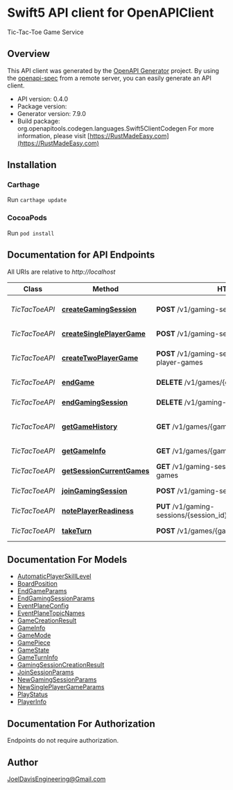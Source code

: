 # Swift5 API client for OpenAPIClient

Tic-Tac-Toe Game Service

## Overview
This API client was generated by the [OpenAPI Generator](https://openapi-generator.tech) project.  By using the [openapi-spec](https://github.com/OAI/OpenAPI-Specification) from a remote server, you can easily generate an API client.

- API version: 0.4.0
- Package version: 
- Generator version: 7.9.0
- Build package: org.openapitools.codegen.languages.Swift5ClientCodegen
For more information, please visit [https://RustMadeEasy.com](https://RustMadeEasy.com)

## Installation

### Carthage

Run `carthage update`

### CocoaPods

Run `pod install`

## Documentation for API Endpoints

All URIs are relative to *http://localhost*

Class | Method | HTTP request | Description
------------ | ------------- | ------------- | -------------
*TicTacToeAPI* | [**createGamingSession**](docs/TicTacToeAPI.md#creategamingsession) | **POST** /v1/gaming-sessions | Creates a new Gaming Session. Returns GamingSessionCreationResult.
*TicTacToeAPI* | [**createSinglePlayerGame**](docs/TicTacToeAPI.md#createsingleplayergame) | **POST** /v1/gaming-sessions/{session_id}/games | Creates a new Game. Returns Game Creation Result.
*TicTacToeAPI* | [**createTwoPlayerGame**](docs/TicTacToeAPI.md#createtwoplayergame) | **POST** /v1/gaming-session/{session_id}/two-player-games | Creates a new Two-Player Game. Returns Game Creation Result.
*TicTacToeAPI* | [**endGame**](docs/TicTacToeAPI.md#endgame) | **DELETE** /v1/games/{game_id} | Closes down the specified Game.
*TicTacToeAPI* | [**endGamingSession**](docs/TicTacToeAPI.md#endgamingsession) | **DELETE** /v1/gaming-sessions/{session_id} | Closes down the specified Gaming Session.
*TicTacToeAPI* | [**getGameHistory**](docs/TicTacToeAPI.md#getgamehistory) | **GET** /v1/games/{game_id}/turns | Retrieves the history of the Game States from the initial move (turn) to the latest
*TicTacToeAPI* | [**getGameInfo**](docs/TicTacToeAPI.md#getgameinfo) | **GET** /v1/games/{game_id} | Retrieves details of the specified Game.
*TicTacToeAPI* | [**getSessionCurrentGames**](docs/TicTacToeAPI.md#getsessioncurrentgames) | **GET** /v1/gaming-sessions/{session_id}/current-games | Retrieves the Games in a Gaming Session.
*TicTacToeAPI* | [**joinGamingSession**](docs/TicTacToeAPI.md#joingamingsession) | **POST** /v1/gaming-sessions/players | Adds a Player to the Gaming Session.
*TicTacToeAPI* | [**notePlayerReadiness**](docs/TicTacToeAPI.md#noteplayerreadiness) | **PUT** /v1/gaming-sessions/{session_id}/players/{player_id}/readiness | Sets a Player as ready to Play.
*TicTacToeAPI* | [**takeTurn**](docs/TicTacToeAPI.md#taketurn) | **POST** /v1/games/{game_id}/turns | Make a Game move (turn) for the specified Player.


## Documentation For Models

 - [AutomaticPlayerSkillLevel](docs/AutomaticPlayerSkillLevel.md)
 - [BoardPosition](docs/BoardPosition.md)
 - [EndGameParams](docs/EndGameParams.md)
 - [EndGamingSessionParams](docs/EndGamingSessionParams.md)
 - [EventPlaneConfig](docs/EventPlaneConfig.md)
 - [EventPlaneTopicNames](docs/EventPlaneTopicNames.md)
 - [GameCreationResult](docs/GameCreationResult.md)
 - [GameInfo](docs/GameInfo.md)
 - [GameMode](docs/GameMode.md)
 - [GamePiece](docs/GamePiece.md)
 - [GameState](docs/GameState.md)
 - [GameTurnInfo](docs/GameTurnInfo.md)
 - [GamingSessionCreationResult](docs/GamingSessionCreationResult.md)
 - [JoinSessionParams](docs/JoinSessionParams.md)
 - [NewGamingSessionParams](docs/NewGamingSessionParams.md)
 - [NewSinglePlayerGameParams](docs/NewSinglePlayerGameParams.md)
 - [PlayStatus](docs/PlayStatus.md)
 - [PlayerInfo](docs/PlayerInfo.md)


<a id="documentation-for-authorization"></a>
## Documentation For Authorization

Endpoints do not require authorization.


## Author

JoelDavisEngineering@Gmail.com


